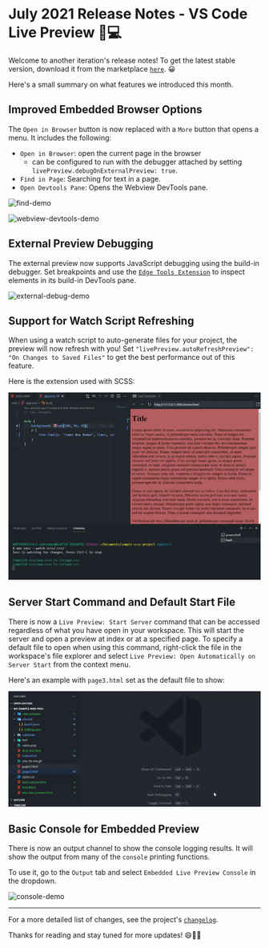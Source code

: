 # July 2021 Release Notes - VS Code Live Preview 🔎💻

Welcome to another iteration's release notes! To get the latest stable version,
download it from the marketplace
[`here`](https://marketplace.visualstudio.com/items?itemName=ms-vscode.live-server).
😀

Here's a small summary on what features we introduced this month.

## Improved Embedded Browser Options

The `Open in Browser` button is now replaced with a `More` button that opens a
menu. It includes the following:

-   `Open in Browser`: open the current page in the browser
    -   can be configured to run with the debugger attached by setting
        `livePreview.debugOnExternalPreview: true`.
-   `Find in Page`: Searching for text in a page.
-   `Open Devtools Pane`: Opens the Webview DevTools pane.

![`find-demo`](https://raw.githubusercontent.com/microsoft/vscode-livepreview/main/img/find-demo.gif)

![`webview-devtools-demo`](https://raw.githubusercontent.com/microsoft/vscode-livepreview/main/img/webview-devtools-demo.gif)

## External Preview Debugging

The external preview now supports JavaScript debugging using the build-in
debugger. Set breakpoints and use the
[`Edge Tools Extension`](https://marketplace.visualstudio.com/items?itemName=ms-edgedevtools.vscode-edge-devtools)
to inspect elements in its build-in DevTools pane.

![`external-debug-demo`](https://raw.githubusercontent.com/microsoft/vscode-livepreview/main/img/external-debug-demo.gif)

## Support for Watch Script Refreshing

When using a watch script to auto-generate files for your project, the preview
will now refresh with you! Set
`"livePreview.autoRefreshPreview": "On Changes to Saved Files"` to get the best
performance out of this feature.

Here is the extension used with SCSS:

![`sass-demo`](./images/july-2021/sass-demo.gif)

## Server Start Command and Default Start File

There is now a `Live Preview: Start Server` command that can be accessed
regardless of what you have open in your workspace. This will start the server
and open a preview at index or at a specified page. To specify a default file to
open when using this command, right-click the file in the workspace's file
explorer and select `Live Preview: Open Automatically on Server Start` from the
context menu.

Here's an example with `page3.html` set as the default file to show:

![`start-server-demo`](./images/july-2021/start-server-demo.gif)

## Basic Console for Embedded Preview

There is now an output channel to show the console logging results. It will show
the output from many of the `console` printing functions.

To use it, go to the `Output` tab and select `Embedded Live Preview Console` in
the dropdown.

![`console-demo`](https://raw.githubusercontent.com/microsoft/vscode-livepreview/main/img/console-demo.gif)

---

For a more detailed list of changes, see the project's
[`changelog`](https://github.com/microsoft/vscode-livepreview/blob/main/CHANGELOG.md).

Thanks for reading and stay tuned for more updates! 😄🚀🔨
